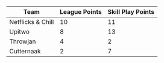 | Team              | League Points | Skill Play Points |
|-------------------|---------------|-------------------|
| Netflicks & Chill | 10            | 11                |
| Upitwo            | 8             | 13                |
| Throwjan          | 4             | 2                 |
| Cutternaak        | 2             | 7                 |

